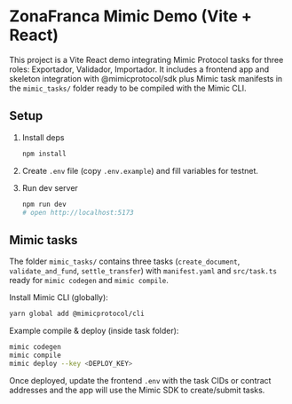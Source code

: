 # ZonaFranca Mimic Demo (Vite + React)

This project is a Vite React demo integrating Mimic Protocol tasks for three roles: Exportador, Validador, Importador.
It includes a frontend app and skeleton integration with @mimicprotocol/sdk plus Mimic task manifests in the `mimic_tasks/` folder ready to be compiled with the Mimic CLI.

## Setup

1. Install deps
   ```bash
   npm install
   ```

2. Create `.env` file (copy `.env.example`) and fill variables for testnet.

3. Run dev server
   ```bash
   npm run dev
   # open http://localhost:5173
   ```

## Mimic tasks

The folder `mimic_tasks/` contains three tasks (`create_document`, `validate_and_fund`, `settle_transfer`) with `manifest.yaml` and `src/task.ts` ready for `mimic codegen` and `mimic compile`.

Install Mimic CLI (globally):
```bash
yarn global add @mimicprotocol/cli
```

Example compile & deploy (inside task folder):
```bash
mimic codegen
mimic compile
mimic deploy --key <DEPLOY_KEY>
```

Once deployed, update the frontend `.env` with the task CIDs or contract addresses and the app will use the Mimic SDK to create/submit tasks.
